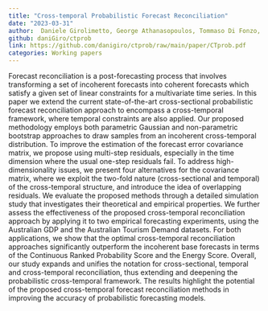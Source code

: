 ```yaml
---
title: "Cross-temporal Probabilistic Forecast Reconciliation"
date: "2023-03-31"
author:  Daniele Girolimetto, George Athanasopoulos, Tommaso Di Fonzo, Rob J Hyndman
github: daniGiro/ctprob
link: https://github.com/danigiro/ctprob/raw/main/paper/CTprob.pdf
categories: Working papers
---
```


Forecast reconciliation is a post-forecasting process that involves transforming a set of incoherent forecasts into coherent forecasts which satisfy a given set of linear constraints for a multivariate time series. In this paper we extend the current state-of-the-art cross-sectional probabilistic forecast reconciliation approach to encompass a cross-temporal framework, where temporal constraints are also applied. Our proposed methodology employs both parametric Gaussian and non-parametric bootstrap approaches to draw samples from an incoherent cross-temporal distribution.
To improve the estimation of the forecast error covariance matrix, we propose using multi-step residuals, especially in the time dimension where the usual one-step residuals fail.
To address high-dimensionality issues, we present four alternatives for the covariance matrix, where we exploit the two-fold nature (cross-sectional and temporal) of the cross-temporal structure, and introduce the idea of overlapping residuals. We evaluate the proposed methods through a detailed simulation study that investigates their theoretical and empirical properties. We further assess the effectiveness of the proposed cross-temporal reconciliation approach by applying it to two empirical forecasting experiments, using the Australian GDP and the Australian Tourism Demand datasets. For both applications, we show that the optimal cross-temporal reconciliation approaches significantly outperform the incoherent base forecasts in terms of the Continuous Ranked Probability Score and the Energy Score. Overall, our study expands and unifies the notation for cross-sectional, temporal and cross-temporal reconciliation, thus extending and deepening the probabilistic cross-temporal framework. The results highlight the potential of the proposed cross-temporal forecast reconciliation methods in improving the accuracy of probabilistic forecasting models.
